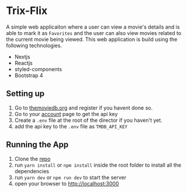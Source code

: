 # Trix-Flix
A simple web applicaiton where a user can view a movie's details and is able to mark it as `Favorites` and the user can also view movies related to the current movie being viewed. This web application is build using the following technologies.

- Nextjs
- Reactjs
- styled-components
- Bootstrap 4

## Setting up
1. Go to [themoviedb.org](https://www.themoviedb.org/) and register if you havent done so.
2. Go to your [account](https://www.themoviedb.org/settings/api) page to get the api key
3. Create a `.env` file at the root of the director if you haven't yet.
4. add the api key to the `.env` file as `TMDB_API_KEY`

## Running the App
1. Clone the [repo]()
2. run `yarn install` or `npm install` inside the root folder to install all the dependencies
3. run `yarn dev` or `npm run dev` to start the server
4. open your browser to [http://localhost:3000](http://localhost:3000)
